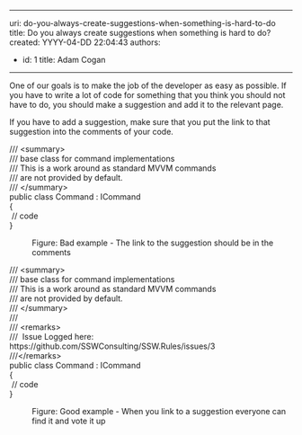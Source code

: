 

---
uri: do-you-always-create-suggestions-when-something-is-hard-to-do
title: Do you always create suggestions when something is hard to do?
created: YYYY-04-DD 22:04:43
authors:
  - id: 1
    title: Adam Cogan
---




<span class='intro'> <p>One of our goals is to make the job of the developer as easy as possible. If you have to write a lot of code for something that you think you should not have to do, you should make a suggestion and add it to the relevant page.<br></p><p>If you have to add a suggestion, make sure that you put the link to that suggestion into the comments of your code.​​<br></p> </span>

<p class="ssw15-rteElement-CodeArea">/// &lt;summary&gt;<br>/// base class for command implementations<br>/// This is a work around as standard MVVM commands<br>/// are not provided by default. <br>/// &lt;/summary&gt;<br>public class Command &#58; ICommand<br>&#123;<br>&#160;// code<br>&#125;​</p><dd class="ssw15-rteElement-FigureBad">Figure&#58; Bad example - The link to the suggestion should be in the comments​<br></dd><p class="ssw15-rteElement-CodeArea">​/// &lt;summary&gt;<br>/// base class for command implementations<br>/// This is a work around as standard MVVM commands<br>/// are not provided by default. <br>/// &lt;/summary&gt;<br>///<br>/// &lt;remarks&gt;<br>/// &#160;Issue Logged here&#58; https&#58;//github.com/SSWConsulting/SSW.Rules/issues/3<br>///&lt;/remarks&gt;<br>public class Command &#58; ICommand<br>&#123;<br>&#160;// code<br>&#125;<br></p><dd class="ssw15-rteElement-FigureGood">​Figure&#58; Good example - Wh​​en you link to a suggestion everyone can find it and vote it up</dd><p>​<br></p>


